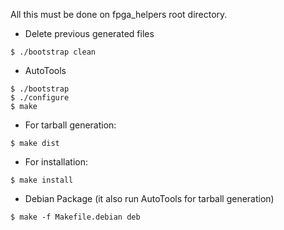 All this must be done on fpga_helpers root directory.

* Delete previous generated files
```
$ ./bootstrap clean
```

* AutoTools
```
$ ./bootstrap
$ ./configure
$ make
```
  * For tarball generation:
```
$ make dist
```
  * For installation:
```
$ make install
```

* Debian Package (it also run AutoTools for tarball generation)
```
$ make -f Makefile.debian deb
```
